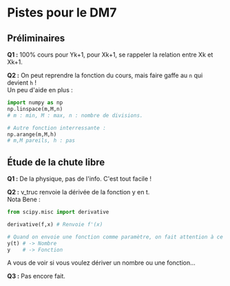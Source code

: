 # Pistes pour le DM7

## Préliminaires

**Q1 :** 100% cours pour Yk+1, pour Xk+1, se rappeler la relation entre Xk et Xk+1.

**Q2 :** On peut reprendre la fonction du cours, mais faire gaffe au `n` qui devient `h` !  
Un peu d'aide en plus :
```python
import numpy as np
np.linspace(m,M,n)
# m : min, M : max, n : nombre de divisions.

# Autre fonction interressante :
np.arange(m,M,h)
# m,M pareils, h : pas
```

## Étude de la chute libre

**Q1 :** De la physique, pas de l'info. C'est tout facile !

**Q2 :** v_truc renvoie la dérivée de la fonction y en t.  
Nota Bene :
```python
from scipy.misc import derivative

derivative(f,x) # Renvoie f'(x)

# Quand on envoie une fonction comme paramètre, on fait attention à ce qu'on fait :
y(t) # -> Nombre
y    # -> Fonction
```
A vous de voir si vous voulez dériver un nombre ou une fonction...

**Q3 :** Pas encore fait.